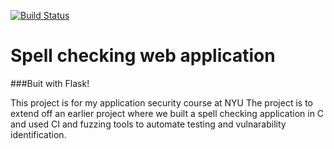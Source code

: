 [![Build Status](https://travis-ci.com/Kurlee/SpellCheckerWebapp.svg?branch=master)](https://travis-ci.com/Kurlee/SpellCheckerWebapp)

# Spell checking web application

###Buit with Flask!

This project is for my application security course at NYU
The project is to extend off an earlier project where we built a 
spell checking application in C and used CI and fuzzing tools to automate
testing and vulnarability identification. 
